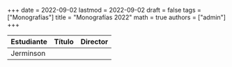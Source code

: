 +++
date      = 2022-09-02
lastmod   = 2022-09-02
draft     = false
tags      = ["Monografías"]
title     = "Monografías 2022"
math      = true
authors = ["admin"]
+++

Estudiante | Título | Director 
:--------- | :---------- | :----------
Jerminson | | 
